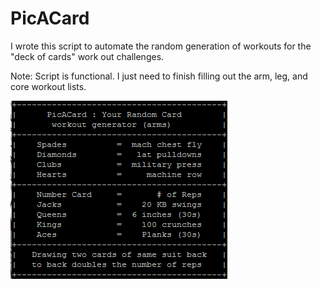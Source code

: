 # PicACard
I wrote this script to automate the random generation of workouts for the "deck of cards" work out challenges.

Note: Script is functional. I just need to finish filling out the arm, leg, and core workout lists.

![Alt text](inc/picacard.png)
